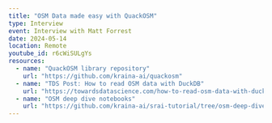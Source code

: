 ```yaml
---
title: "OSM Data made easy with QuackOSM"
type: Interview
event: Interview with Matt Forrest
date: 2024-05-14
location: Remote
youtube_id: r6cWiSULgYs
resources:
  - name: "QuackOSM library repository"
    url: "https://github.com/kraina-ai/quackosm"
  - name: "TDS Post: How to read OSM data with DuckDB"
    url: "https://towardsdatascience.com/how-to-read-osm-data-with-duckdb-ffeb15197390/"
  - name: "OSM deep dive notebooks"
    url: "https://github.com/kraina-ai/srai-tutorial/tree/osm-deep-dive/tutorial"
---
```

